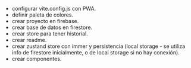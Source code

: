 - configurar vite.config.js con PWA.
- definir paleta de colores.
- crear proyecto en firebase.
- crear base de datos en firestore.
- crear store para tener historial.
- crear readme.
- crear zustand store con immer y persistencia (local storage - se utiliza info de firestore inicialmente, o de local storage si no hay conexión).
- crear componentes.